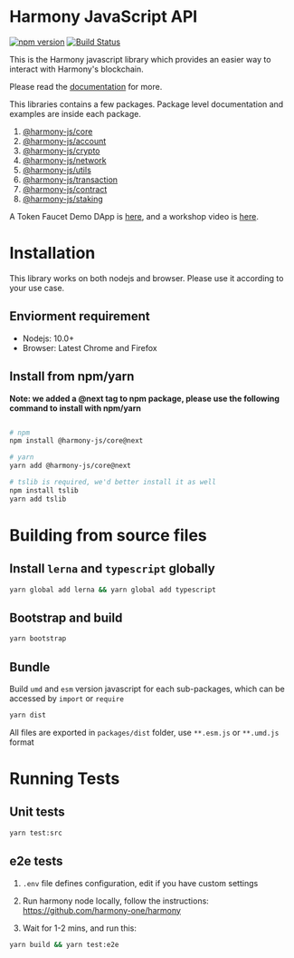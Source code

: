 # Harmony JavaScript API

[![npm version](https://img.shields.io/npm/v/@harmony-js/core.svg?style=flat-square)](https://www.npmjs.com/package/@harmony-js/core)
[![Build Status](https://travis-ci.com/FireStack-Lab/Harmony-sdk-core.svg?branch=master)](https://travis-ci.com/FireStack-Lab/Harmony-sdk-core)

This is the Harmony javascript library which provides an easier way to interact with Harmony's blockchain.

Please read the [documentation](https://jssdk.doc.hmny.io/) for more.

This libraries contains a few packages. Package level documentation and examples are inside each package.

1. [@harmony-js/core](https://github.com/harmony-one/sdk/tree/master/packages/harmony-core)
2. [@harmony-js/account](https://github.com/harmony-one/sdk/tree/master/packages/harmony-account)
3. [@harmony-js/crypto](https://github.com/harmony-one/sdk/tree/master/packages/harmony-crypto)
4. [@harmony-js/network](https://github.com/harmony-one/sdk/tree/master/packages/harmony-network)
5. [@harmony-js/utils](https://github.com/harmony-one/sdk/tree/master/packages/harmony-utils)
6. [@harmony-js/transaction](https://github.com/harmony-one/sdk/tree/master/packages/harmony-transaction)
7. [@harmony-js/contract](https://github.com/harmony-one/sdk/tree/master/packages/harmony-contract)
8. [@harmony-js/staking](https://github.com/harmony-one/sdk/tree/master/packages/harmony-contract)

A Token Faucet Demo DApp is [here](https://github.com/harmony-one/token-faucet-demo-dapp), and a workshop video is [here]().

# Installation

This library works on both nodejs and browser. Please use it according to your use case.

## Enviorment requirement

* Nodejs: 10.0+
* Browser: Latest Chrome and Firefox

## Install from npm/yarn

**Note: we added a @next tag to npm package, please use the following command to install with npm/yarn**

```bash

# npm
npm install @harmony-js/core@next 

# yarn
yarn add @harmony-js/core@next

# tslib is required, we'd better install it as well
npm install tslib
yarn add tslib

```

# Building from source files

## Install `lerna` and `typescript` globally

```bash
yarn global add lerna && yarn global add typescript
```
## Bootstrap and build

```bash
yarn bootstrap
```

## Bundle

Build `umd` and `esm` version javascript for each sub-packages, which can be accessed by `import` or `require`

```bash 
yarn dist
```
All files are exported in `packages/dist` folder, use `**.esm.js` or `**.umd.js` format


# Running Tests
## Unit tests
```bash
yarn test:src
```
## e2e tests

1. `.env` file defines configuration, edit if you have custom settings
   
2. Run harmony node locally, follow the instructions: https://github.com/harmony-one/harmony
   
3. Wait for 1-2 mins, and run this:

```bash
yarn build && yarn test:e2e
```




